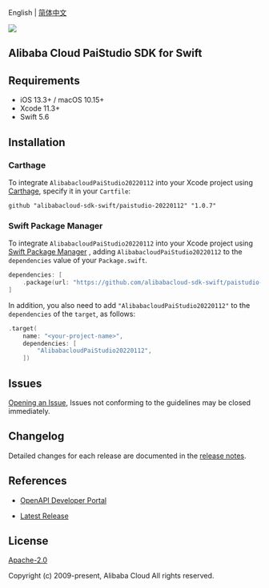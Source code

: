 English | [简体中文](README-CN.md)

![](https://aliyunsdk-pages.alicdn.com/icons/AlibabaCloud.svg)

## Alibaba Cloud PaiStudio SDK for Swift

## Requirements

- iOS 13.3+ / macOS 10.15+
- Xcode 11.3+
- Swift 5.6

## Installation

### Carthage

To integrate `AlibabacloudPaiStudio20220112` into your Xcode project using [Carthage](https://github.com/Carthage/Carthage), specify it in your `Cartfile`:

```ogdl
github "alibabacloud-sdk-swift/paistudio-20220112" "1.0.7"
```

### Swift Package Manager

To integrate `AlibabacloudPaiStudio20220112` into your Xcode project using [Swift Package Manager](https://swift.org/package-manager/) , adding `AlibabacloudPaiStudio20220112` to the `dependencies` value of your `Package.swift`.

```swift
dependencies: [
    .package(url: "https://github.com/alibabacloud-sdk-swift/paistudio-20220112.git", from: "1.0.7")
]
```

In addition, you also need to add `"AlibabacloudPaiStudio20220112"` to the `dependencies` of the `target`, as follows:

```swift
.target(
    name: "<your-project-name>",
    dependencies: [
        "AlibabacloudPaiStudio20220112",
    ])
```

## Issues

[Opening an Issue](https://github.com/alibabacloud-sdk-swift/paistudio-20220112/issues/new), Issues not conforming to the guidelines may be closed immediately.

## Changelog

Detailed changes for each release are documented in the [release notes](./ChangeLog.txt).

## References

* [OpenAPI Developer Portal](https://next.api.alibabacloud.com/home)
- [Latest Release](https://github.com/alibabacloud-sdk-swift/paistudio-20220112)

## License

[Apache-2.0](http://www.apache.org/licenses/LICENSE-2.0)

Copyright (c) 2009-present, Alibaba Cloud All rights reserved.
